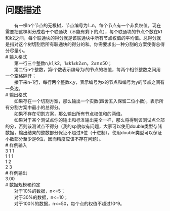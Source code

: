 <div id="pcont1" style="margin-top:20px; display:block;">

# 问题描述

<div class="pdcont">　　有一棵n个节点的无根树，节点编号为1..n。每个节点有一个非负权值。现在需要把这棵树分成若干个联通块（不能有剩下的点），每个联通块的节点个数在k1和k2之间，每个联通块的得分就是该联通块中所有节点权值的平均值。总得分就是指对这个树切割后所有联通块的得分的和。你需要求出一种分割的方案使得总得分尽量小。</div>
# 输入格式

<div class="pdcont">　　第一行三个整数n,k1,k2，1≤k1≤k2≤n，2≤n≤50；<br/>
　　第二行n个整数，第i个数表示编号为i的节点的权值，每两个相邻整数之间用一个空格隔开；<br/>
　　接下来n-1行，每行两个整数x,y，表示编号为x的节点和编号为y的节点之间有一条边。</div>
# 输出格式

<div class="pdcont">　　如果存在一个切割方案，那么输出一个实数(四舍五入保留二位小数)，表示所有分割方案中最小的总得分。<br/>
　　如果不存在切割方案，那么输出所有节点权值和的两倍。<br/>
　　如果对于某个测试点你的输出和标准输出完全一样，那么将得到该测试点全部的分，否则该测试点不得分（我的sp貌似有问题，大家可以使用double类型存储数据，输出结果的整数部分保证不超过9位（十进制），使用double类型可以保证小数部分至少是6位，因而精度应该不存在问题）。</div>
# 样例输入

<div class="pddata">3 1 1<br/>
1 1 1<br/>
1 2<br/>
2 3</div>
# 样例输出

<div class="pddata">3.00</div>
# 数据规模和约定

<div class="pdcont">　　对于10%的数据，n&lt;=5；<br/>
　　对于30%的数据，n&lt;=10；<br/>
　　对于100%的数据，n&lt;=50，每个点的权值不超过10^9。</div>

</div>